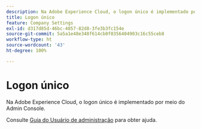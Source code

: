 ```yaml
---
description: Na Adobe Experience Cloud, o logon único é implementado por meio do Admin Console.
title: Logon único
feature: Company Settings
exl-id: d317d85d-46bc-4857-82d8-3fe3b3fc154e
source-git-commit: 5a5a1e48e348f614cb0f0356404903c16c55ceb8
workflow-type: ht
source-wordcount: '43'
ht-degree: 100%

---
```


# Logon único

Na Adobe Experience Cloud, o logon único é implementado por meio do Admin Console.

Consulte [Guia do Usuário de administração](https://helpx.adobe.com/br/enterprise/admin-guide.html/enterprise/using/set-up-identity.ug.html) para obter ajuda.
